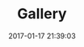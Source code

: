 ---
title: Gallery
date: 2017-01-17 21:39:03
layout: gallery
albums: [["/images/gallery/cust.jpg", "长春理工大学西校区第一教学楼"],["/images/gallery/ligongcaochang.jpg","理工操场"],["/images/gallery/wanpingcheng.jpg","五月宛平城"],["/images/gallery/backchanghucn.jpg","飞回长春的路上"],["/images/gallery/shagnhailaofandian.jpg","上海老饭店（城隍庙附近）"],["/images/gallery/dawugui.jpg","大乌龟赑屃（bì xì）"],["/images/gallery/gugongwuyan.jpg","初雪后的屋檐"],["/images/gallery/zhuhongqiang.jpg","故宫的红墙加上滤镜太好看了叭"]]
---